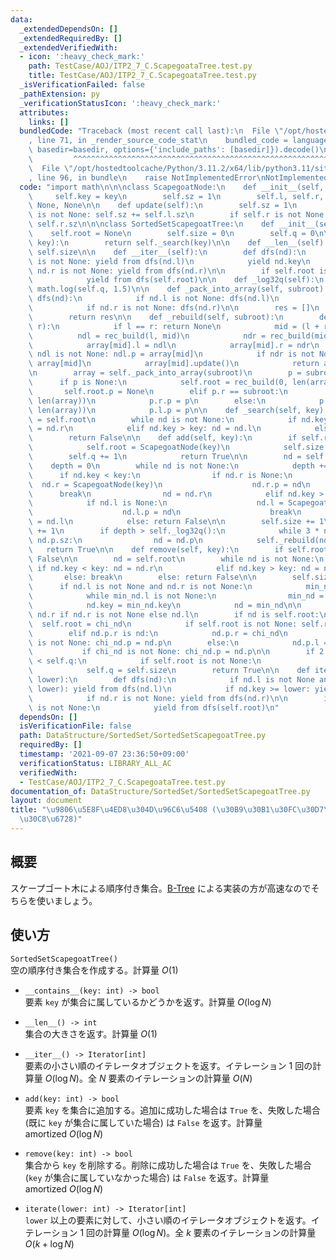```yaml
---
data:
  _extendedDependsOn: []
  _extendedRequiredBy: []
  _extendedVerifiedWith:
  - icon: ':heavy_check_mark:'
    path: TestCase/AOJ/ITP2_7_C.ScapegoataTree.test.py
    title: TestCase/AOJ/ITP2_7_C.ScapegoataTree.test.py
  _isVerificationFailed: false
  _pathExtension: py
  _verificationStatusIcon: ':heavy_check_mark:'
  attributes:
    links: []
  bundledCode: "Traceback (most recent call last):\n  File \"/opt/hostedtoolcache/Python/3.11.2/x64/lib/python3.11/site-packages/onlinejudge_verify/documentation/build.py\"\
    , line 71, in _render_source_code_stat\n    bundled_code = language.bundle(stat.path,\
    \ basedir=basedir, options={'include_paths': [basedir]}).decode()\n          \
    \         ^^^^^^^^^^^^^^^^^^^^^^^^^^^^^^^^^^^^^^^^^^^^^^^^^^^^^^^^^^^^^^^^^^^^^^^^^^^^^^^^^\n\
    \  File \"/opt/hostedtoolcache/Python/3.11.2/x64/lib/python3.11/site-packages/onlinejudge_verify/languages/python.py\"\
    , line 96, in bundle\n    raise NotImplementedError\nNotImplementedError\n"
  code: "import math\n\n\nclass ScapegoatNode:\n    def __init__(self, key):\n   \
    \     self.key = key\n        self.sz = 1\n        self.l, self.r, self.p = None,\
    \ None, None\n\n    def update(self):\n        self.sz = 1\n        if self.l\
    \ is not None: self.sz += self.l.sz\n        if self.r is not None: self.sz +=\
    \ self.r.sz\n\n\nclass SortedSetScapegoatTree:\n    def __init__(self):\n    \
    \    self.root = None\n        self.size = 0\n        self.q = 0\n\n    def __contains__(self,\
    \ key):\n        return self._search(key)\n\n    def __len__(self):\n        return\
    \ self.size\n\n    def __iter__(self):\n        def dfs(nd):\n            if nd.l\
    \ is not None: yield from dfs(nd.l)\n            yield nd.key\n            if\
    \ nd.r is not None: yield from dfs(nd.r)\n\n        if self.root is not None:\n\
    \            yield from dfs(self.root)\n\n    def _log32q(self):\n        return\
    \ math.log(self.q, 1.5)\n\n    def _pack_into_array(self, subroot):\n        def\
    \ dfs(nd):\n            if nd.l is not None: dfs(nd.l)\n            res.append(nd)\n\
    \            if nd.r is not None: dfs(nd.r)\n\n        res = []\n        dfs(subroot)\n\
    \        return res\n\n    def _rebuild(self, subroot):\n        def rec_build(l,\
    \ r):\n            if l == r: return None\n            mid = (l + r) // 2\n  \
    \          ndl = rec_build(l, mid)\n            ndr = rec_build(mid + 1, r)\n\
    \            array[mid].l = ndl\n            array[mid].r = ndr\n            if\
    \ ndl is not None: ndl.p = array[mid]\n            if ndr is not None: ndr.p =\
    \ array[mid]\n            array[mid].update()\n            return array[mid]\n\
    \n        array = self._pack_into_array(subroot)\n        p = subroot.p\n\n  \
    \      if p is None:\n            self.root = rec_build(0, len(array))\n     \
    \       self.root.p = None\n        elif p.r == subroot:\n            p.r = rec_build(0,\
    \ len(array))\n            p.r.p = p\n        else:\n            p.l = rec_build(0,\
    \ len(array))\n            p.l.p = p\n\n    def _search(self, key):\n        nd\
    \ = self.root\n        while nd is not None:\n            if nd.key < key: nd\
    \ = nd.r\n            elif nd.key > key: nd = nd.l\n            else: return True\n\
    \        return False\n\n    def add(self, key):\n        if self.root is None:\n\
    \            self.root = ScapegoatNode(key)\n            self.size += 1\n    \
    \        self.q += 1\n            return True\n\n        nd = self.root\n    \
    \    depth = 0\n        while nd is not None:\n            depth += 1\n      \
    \      if nd.key < key:\n                if nd.r is None:\n                  \
    \  nd.r = ScapegoatNode(key)\n                    nd.r.p = nd\n              \
    \      break\n                nd = nd.r\n            elif nd.key > key:\n    \
    \            if nd.l is None:\n                    nd.l = ScapegoatNode(key)\n\
    \                    nd.l.p = nd\n                    break\n                nd\
    \ = nd.l\n            else: return False\n\n        self.size += 1\n        self.q\
    \ += 1\n        if depth > self._log32q():\n            while 3 * nd.sz <= 2 *\
    \ nd.p.sz:\n                nd = nd.p\n            self._rebuild(nd.p)\n     \
    \   return True\n\n    def remove(self, key):\n        if self.root is None: return\
    \ False\n\n        nd = self.root\n        while nd is not None:\n           \
    \ if nd.key < key: nd = nd.r\n            elif nd.key > key: nd = nd.l\n     \
    \       else: break\n        else: return False\n\n        self.size -= 1\n  \
    \      if nd.l is not None and nd.r is not None:\n            min_nd = nd.r\n\
    \            while min_nd.l is not None:\n                min_nd = min_nd.l\n\
    \            nd.key = min_nd.key\n            nd = min_nd\n\n        chi_nd =\
    \ nd.r if nd.r is not None else nd.l\n        if nd is self.root:\n          \
    \  self.root = chi_nd\n            if self.root is not None: self.root.p = None\n\
    \        elif nd.p.r is nd:\n            nd.p.r = chi_nd\n            if chi_nd\
    \ is not None: chi_nd.p = nd.p\n        else:\n            nd.p.l = chi_nd\n \
    \           if chi_nd is not None: chi_nd.p = nd.p\n\n        if 2 * self.size\
    \ < self.q:\n            if self.root is not None:\n                self._rebuild(self.root)\n\
    \            self.q = self.size\n        return True\n\n    def iterate(self,\
    \ lower):\n        def dfs(nd):\n            if nd.l is not None and (nd.key >\
    \ lower): yield from dfs(nd.l)\n            if nd.key >= lower: yield nd.key\n\
    \            if nd.r is not None: yield from dfs(nd.r)\n\n        if self.root\
    \ is not None:\n            yield from dfs(self.root)\n"
  dependsOn: []
  isVerificationFile: false
  path: DataStructure/SortedSet/SortedSetScapegoatTree.py
  requiredBy: []
  timestamp: '2021-09-07 23:36:50+09:00'
  verificationStatus: LIBRARY_ALL_AC
  verifiedWith:
  - TestCase/AOJ/ITP2_7_C.ScapegoataTree.test.py
documentation_of: DataStructure/SortedSet/SortedSetScapegoatTree.py
layout: document
title: "\u9806\u5E8F\u4ED8\u304D\u96C6\u5408 (\u30B9\u30B1\u30FC\u30D7\u30B4\u30FC\
  \u30C8\u6728)"
---
```


## 概要
スケープゴート木による順序付き集合。[B-Tree](https://neterukun1993.github.io/Library/DataStructure/SortedSet/SortedSetBTree.py) による実装の方が高速なのでそちらを使いましょう。

## 使い方
`SortedSetScapegoatTree()`  
空の順序付き集合を作成する。計算量 $O(1)$

- `__contains__(key: int) -> bool`  
要素 `key` が集合に属しているかどうかを返す。計算量 $O(\log N)$

- `__len__() -> int`  
集合の大きさを返す。計算量 $O(1)$

- `__iter__() -> Iterator[int]`  
要素の小さい順のイテレータオブジェクトを返す。イテレーション $1$ 回の計算量 $O(\log N)$。全 $N$ 要素のイテレーションの計算量 $O(N)$

- `add(key: int) -> bool`  
要素 `key` を集合に追加する。追加に成功した場合は `True` を、失敗した場合 (既に `key` が集合に属していた場合) は `False` を返す。計算量 $\mathrm{amortized}\ O(\log N)$

- `remove(key: int) -> bool`  
集合から `key` を削除する。削除に成功した場合は `True` を、失敗した場合 (`key` が集合に属していなかった場合) は `False` を返す。計算量 $\mathrm{amortized}\ O(\log N)$

- `iterate(lower: int) -> Iterator[int]`  
`lower` 以上の要素に対して、小さい順のイテレータオブジェクトを返す。イテレーション $1$ 回の計算量 $O(\log N)$。全 $k$ 要素のイテレーションの計算量 $O(k + \log N)$
